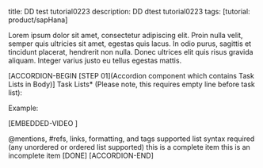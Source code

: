 title: DD test tutorial0223
description: DD dtest tutorial0223
tags: [tutorial: product/sapHana]

Lorem ipsum dolor sit amet, consectetur adipiscing elit. Proin nulla velit, semper quis ultricies sit amet, egestas quis lacus. In odio purus, sagittis et tincidunt placerat, hendrerit non nulla. Donec ultrices elit quis risus gravida aliquam. Integer varius justo eu tellus egestas mattis.

[ACCORDION-BEGIN [STEP 01](Accordion component which contains Task Lists in Body)] Task Lists* (Please note, this requires empty line before task list):

Example:

[EMBEDDED-VIDEO ]

 @mentions, #refs, links, formatting, and tags supported
 list syntax required (any unordered or ordered list supported)
 this is a complete item
 this is an incomplete item
[DONE] [ACCORDION-END]
